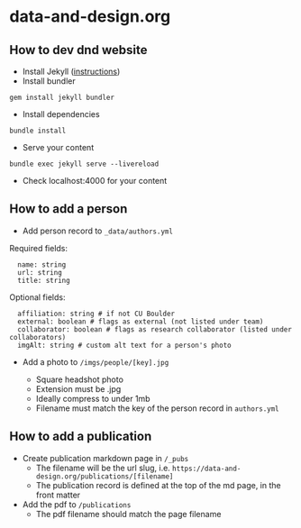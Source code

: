 # data-and-design.org

## How to dev dnd website

- Install Jekyll ([instructions](https://jekyllrb.com/docs/installation/macos/))
- Install bundler

```
gem install jekyll bundler
```

- Install dependencies

```
bundle install
```

- Serve your content

```
bundle exec jekyll serve --livereload
```

- Check localhost:4000 for your content

## How to add a person

- Add person record to `_data/authors.yml`

Required fields:
```
  name: string
  url: string
  title: string
```

Optional fields:
```
  affiliation: string # if not CU Boulder
  external: boolean # flags as external (not listed under team)
  collaborator: boolean # flags as research collaborator (listed under collaborators)
  imgAlt: string # custom alt text for a person's photo
```

- Add a photo to `/imgs/people/[key].jpg`

    - Square headshot photo
    - Extension must be .jpg
    - Ideally compress to under 1mb
    - Filename must match the key of the person record in `authors.yml`

## How to add a publication

- Create publication markdown page in `/_pubs`
    - The filename will be the url slug, i.e. `https://data-and-design.org/publications/[filename]`
    - The publication record is defined at the top of the md page, in the front matter
- Add the pdf to `/publications`
    - The pdf filename should match the page filename
